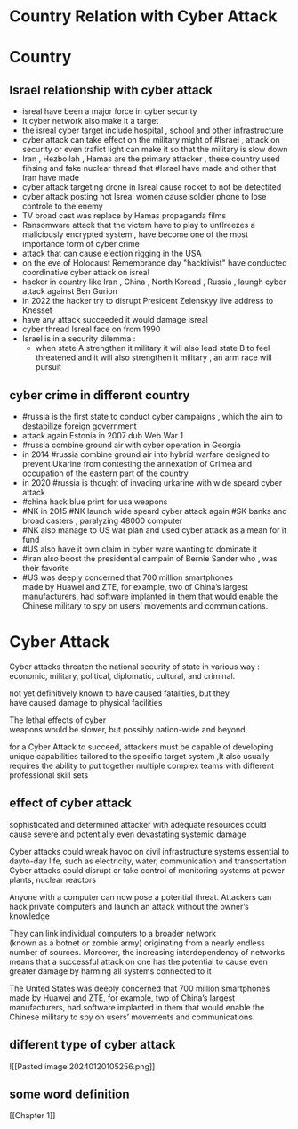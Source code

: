 # Country Relation with Cyber Attack 
# Country  
## Israel relationship with cyber attack 
- isreal have been a major force in cyber security 
- it cyber network also make it a target 
- the isreal cyber target include hospital , school and other infrastructure
- cyber attack can take effect on the military might of #Israel , attack on security or even trafict light can make it so that the military is slow down 
- Iran , Hezbollah , Hamas are the primary attacker , these country used fihsing and fake nuclear thread that #Israel have made and other that Iran have made 
- cyber attack targeting drone in Isreal cause rocket to not be detectited 
- cyber attack posting hot Isreal  women cause soldier phone to lose controle to the enemy 
- TV broad cast was replace by Hamas propaganda films 
- Ransomware attack that the victem have to play to unflreezes a maliciously encrypted system , have become one of the most importance form of cyber crime 
- attack that can cause election rigging in the USA 
- on the eve of Holocaust Remembrance day "hacktivist" have conducted coordinative cyber attack on isreal 
- hacker in country like Iran , China , North Koread , Russia , laungh cyber attack against Ben Gurion 
- in 2022 the hacker try to disrupt President Zelenskyy live address to Knesset 
- have any attack succeeded it would damage isreal
- cyber thread Isreal face on from 1990 
- Israel is in a security dilemma : 
	- when state A strengthen it military it will also lead state B to feel threatened and it will also strengthen it military , an arm race will pursuit 

## cyber crime in different country 
- #russia is the first state to conduct cyber campaigns , which the aim to destabilize foreign government 
- attack again Estonia in 2007 dub Web War 1 
- #russia  combine ground air with cyber operation in Georgia 
- in 2014 #russia  combine ground air into hybrid warfare designed to prevent Ukarine from contesting the annexation of Crimea and occupation of the eastern part of the country 
- in 2020 #russia  is thought of invading urkarine with wide speard cyber attack
- #china hack blue print for usa weapons 
- #NK in 2015 #NK   launch wide speard cyber attack again #SK  banks and broad casters , paralyzing 48000 computer 
- #NK also manage to US war plan and used cyber attack as a mean for it fund 
- #US also have it own claim in cyber ware wanting to dominate it 
- #iran also boost the presidential campain of Bernie Sander who , was their favorite 
- #US was deeply concerned that 700 million smartphones  
made by Huawei and ZTE, for example, two of China’s largest  
manufacturers, had software implanted in them that would enable the  
Chinese military to spy on users’ movements and communications.


# Cyber Attack 
Cyber attacks threaten the national security of state in various way : economic, military, political, diplomatic, cultural, and criminal. 

not yet definitively known to have caused fatalities, but they  
have caused damage to physical facilities

The lethal effects of cyber  
weapons would be slower, but possibly nation-wide and beyond,

for a Cyber Attack to succeed,  attackers must be capable of developing unique capabilities tailored to the   specific target system ,It also usually requires the ability to put together multiple  complex teams with different professional skill sets 
## effect of cyber attack  
sophisticated and determined attacker with adequate resources could  
cause severe and potentially even devastating systemic damage

Cyber  attacks could wreak havoc on civil infrastructure systems essential to dayto-day life, such as electricity, water, communication and transportation
Cyber  attacks could disrupt or take control of monitoring systems at power plants,  nuclear reactors

Anyone with a computer can now pose a potential threat. Attackers can  
hack private computers and launch an attack without the owner’s  
knowledge

They can link individual computers to a broader network  
(known as a botnet or zombie army) originating from a nearly endless  
number of sources. Moreover, the increasing interdependency of networks  
means that a successful attack on one has the potential to cause even greater  damage by harming all systems connected to it

The United States was deeply concerned that 700 million smartphones  
made by Huawei and ZTE, for example, two of China’s largest  
manufacturers, had software implanted in them that would enable the  
Chinese military to spy on users’ movements and communications.

## different type of cyber attack 
 ![[Pasted image 20240120105256.png]] 
## some word definition 
[[Chapter 1]]